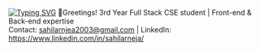 [![Typing SVG](https://readme-typing-svg.demolab.com?font=Fira+Code&pause=1000&width=435&lines=Hello+there%2C+I'm+Sahil;and+I'm+a+full-stack+developer)](https://git.io/typing-svg)
👋Greetings! 3rd Year Full Stack CSE student | Front-end & Back-end expertise <br> Contact: sahilarnjea2003@gmail.com | LinkedIn: https://www.linkedin.com/in/sahilarneja/
